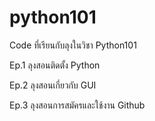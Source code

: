 # python101
Code ที่เรียนกับลุงในวิชา Python101

Ep.1 ลุงสอนติดตั้ง Python

Ep.2 ลุงสอนเกี่ยวกับ GUI

Ep.3 ลุงสอนการสมัครและใช้งาน Github
